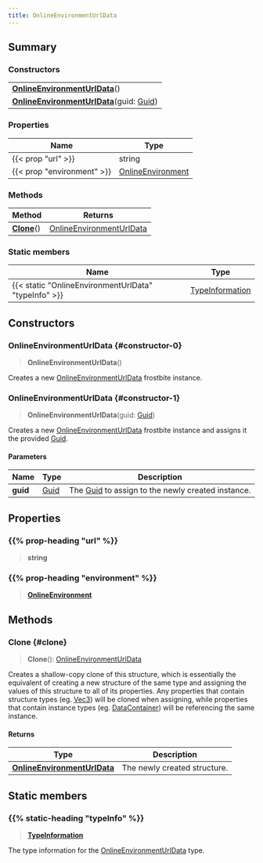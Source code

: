 ```yaml
---
title: OnlineEnvironmentUrlData
---
```


## Summary

### Constructors

|  |
| --- |
| **[OnlineEnvironmentUrlData](#constructor-0)**() |
| **[OnlineEnvironmentUrlData](#constructor-1)**(guid: [Guid](/vext/ref/shared/type/guid)) |

### Properties

| Name | Type |
| ---- | ---- |
| {{< prop "url" >}} | string |
| {{< prop "environment" >}} | [OnlineEnvironment](/vext/ref/fb/onlineenvironment) |

### Methods

| Method | Returns |
| ------ | ------- |
| **[Clone](#clone)**() | [OnlineEnvironmentUrlData](/vext/ref/fb/onlineenvironmenturldata) |

### Static members

| Name | Type |
| ---- | ---- |
| {{< static "OnlineEnvironmentUrlData" "typeInfo" >}} | [TypeInformation](/vext/ref/shared/type/typeinformation) |

## Constructors

### OnlineEnvironmentUrlData {#constructor-0}

> **OnlineEnvironmentUrlData**()

Creates a new [OnlineEnvironmentUrlData](/vext/ref/fb/onlineenvironmenturldata) frostbite instance.

### OnlineEnvironmentUrlData {#constructor-1}

> **OnlineEnvironmentUrlData**(guid: [Guid](/vext/ref/shared/type/guid))

Creates a new [OnlineEnvironmentUrlData](/vext/ref/fb/onlineenvironmenturldata) frostbite instance and assigns it the provided [Guid](/vext/ref/shared/type/guid).

#### Parameters

| Name | Type | Description |
| ---- | ---- | ----------- |
| **guid** | [Guid](/vext/ref/shared/type/guid) | The [Guid](/vext/ref/shared/type/guid) to assign to the newly created instance. |

## Properties

### {{% prop-heading "url" %}}

> **string**

### {{% prop-heading "environment" %}}

> **[OnlineEnvironment](/vext/ref/fb/onlineenvironment)**

## Methods

### Clone {#clone}

> **Clone**(): [OnlineEnvironmentUrlData](/vext/ref/fb/onlineenvironmenturldata)

Creates a shallow-copy clone of this structure, which is essentially the equivalent of creating a new structure of the same type and assigning the values of this structure to all of its properties. Any properties that contain structure types (eg. [Vec3](/vext/ref/shared/type/vec3)) will be cloned when assigning, while properties that contain instance types (eg. [DataContainer](/vext/ref/shared/type/datacontainer)) will be referencing the same instance.

#### Returns

| Type | Description |
| ---- | ----------- |
| **[OnlineEnvironmentUrlData](/vext/ref/fb/onlineenvironmenturldata)** | The newly created structure. |

## Static members

### {{% static-heading "typeInfo" %}}

> **[TypeInformation](/vext/ref/shared/type/typeinformation)**

The type information for the [OnlineEnvironmentUrlData](/vext/ref/fb/onlineenvironmenturldata) type.

